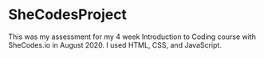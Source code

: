 # SheCodesProject

This was my assessment for my 4 week Introduction to Coding course with SheCodes.io in August 2020. I used HTML, CSS, and JavaScript.
